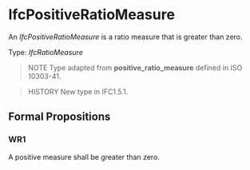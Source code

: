 # IfcPositiveRatioMeasure

An _IfcPositiveRatioMeasure_ is a ratio measure that is greater than zero.

Type: _IfcRatioMeasure_

> NOTE Type adapted from **positive_ratio_measure** defined in ISO 10303-41.

> HISTORY New type in IFC1.5.1.

## Formal Propositions

### WR1
A positive measure shall be greater than zero.
